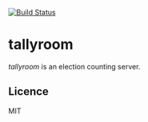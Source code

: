 [![Build Status](https://travis-ci.org/electiontools/tallyroom.svg?branch=master)](https://travis-ci.org/electiontools/tallyroom)

# tallyroom

_tallyroom_ is an election counting server.

## Licence

MIT
